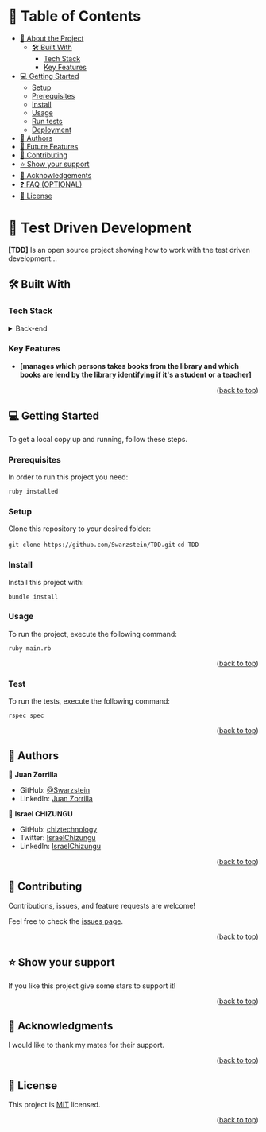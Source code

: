 <a name="readme-top"></a>

<!--
HOW TO USE:
This is an example of how you may give instructions on setting up your project locally.

Modify this file to match your project and remove sections that don't apply.

REQUIRED SECTIONS:
- Table of Contents
- About the Project
  - Built With
  - Live Demo
- Getting Started
- Authors
- Future Features
- Contributing
- Show your support
- Acknowledgements
- License

OPTIONAL SECTIONS:
- FAQ

After you're finished please remove all the comments and instructions!
-->

# 📗 Table of Contents

- [📖 About the Project](#about-project)
  - [🛠 Built With](#built-with)
    - [Tech Stack](#tech-stack)
    - [Key Features](#key-features)
- [💻 Getting Started](#getting-started)
  - [Setup](#setup)
  - [Prerequisites](#prerequisites)
  - [Install](#install)
  - [Usage](#usage)
  - [Run tests](#run-tests)
  - [Deployment](#triangular_flag_on_post-deployment)
- [👥 Authors](#authors)
- [🔭 Future Features](#future-features)
- [🤝 Contributing](#contributing)
- [⭐️ Show your support](#support)
- [🙏 Acknowledgements](#acknowledgements)
- [❓ FAQ (OPTIONAL)](#faq)
- [📝 License](#license)

<!-- PROJECT DESCRIPTION -->

# 📖 Test Driven Development <a name="about-project"></a>

**[TDD]** Is an open source project showing how to work with the test driven development...

## 🛠 Built With <a name="built-with"></a>

### Tech Stack <a name="tech-stack"></a>

<details>
<summary>Back-end</summary>
  <ul>
    <li><a href="https://www.ruby-lang.org/en/">Ruby</a></li>
  </ul>
</details>

<!-- Features -->

### Key Features <a name="key-features"></a>

- **[manages which persons takes books from the library and which books are lend by the library identifying if it's a student or a teacher]**

<p align="right">(<a href="#readme-top">back to top</a>)</p>

<!-- GETTING STARTED -->

## 💻 Getting Started <a name="getting-started"></a>

To get a local copy up and running, follow these steps.

### Prerequisites

In order to run this project you need:

`ruby installed`

### Setup

Clone this repository to your desired folder:

  `git clone https://github.com/Swarzstein/TDD.git`
  `cd TDD`


### Install

Install this project with:

  `bundle install`

### Usage

To run the project, execute the following command:

`ruby main.rb`

<p align="right">(<a href="#readme-top">back to top</a>)</p>

### Test

To run the tests, execute the following command:

`rspec spec`

<p align="right">(<a href="#readme-top">back to top</a>)</p>


<!-- AUTHORS -->

## 👥 Authors <a name="authors"></a>

👤 **Juan Zorrilla**

- GitHub: [@Swarzstein](https://github.com/Swarzstein)
- LinkedIn: [Juan Zorrilla](https://www.linkedin.com/in/juan-a-zorrilla/)

👤 **Israel CHIZUNGU**

- GitHub: [chiztechnology](https://github.com/chiztechnology)
- Twitter: [IsraelChizungu](https://twitter.com/IsraelChizungu)
- LinkedIn: [IsraelChizungu](https://www.linkedin.com/in/israelchizungu/)

<p align="right">(<a href="#readme-top">back to top</a>)</p>


<!-- CONTRIBUTING -->

## 🤝 Contributing <a name="contributing"></a>

Contributions, issues, and feature requests are welcome!

Feel free to check the [issues page](https://github.com/Swarzstein/oop-school-library/issues).

<p align="right">(<a href="#readme-top">back to top</a>)</p
  
  <!-- SUPPORT -->

## ⭐️ Show your support <a name="support"></a>

If you like this project give some stars to support it!

<p align="right">(<a href="#readme-top">back to top</a>)</p>

<!-- ACKNOWLEDGEMENTS -->

## 🙏 Acknowledgments <a name="acknowledgements"></a>

I would like to thank my mates for their support.

<p align="right">(<a href="#readme-top">back to top</a>)</p>

<!-- LICENSE -->

## 📝 License <a name="license"></a>

This project is [MIT](./LICENSE) licensed.

<!--
_NOTE: we recommend using the [MIT license](https://choosealicense.com/licenses/mit/) - you can set it up quickly by [using templates available on GitHub](https://docs.github.com/en/communities/setting-up-your-project-for-healthy-contributions/adding-a-license-to-a-repository). You can also use [any other license](https://choosealicense.com/licenses/) if you wish._
-->

<p align="right">(<a href="#readme-top">back to top</a>)</p>

